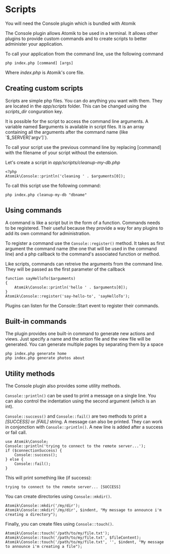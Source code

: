 
# Scripts

<div class="note">You will need the Console plugin which is bundled with Atomik</div>

The Console plugin allows Atomik to be used in a terminal. It allows other plugins to provide
custom commands and to create scripts to better administer your application.

To call your application from the command line, use the following command

	php index.php [command] [args]

Where *index.php* is Atomik's core file.

## Creating custom scripts

Scripts are simple php files. You can do anything you want with them. They are located
in the *app/scripts* folder. This can be changed using the *scripts\_dir*
conguration key.

It is possible for the script to access the command line arguments. A variable named $arguments
is available in script files. It is an array containing all the arguments after the command name 
(like `$_SERVER['argv']`).

To call your script use the previous command line by replacing [command] with the filename of your
script without the extension.

Let's create a script in *app/scripts/cleanup-my-db.php*

    <?php
    Atomik\Console::println('cleaning ' . $arguments[0]);

To call this script use the following command:

    php index.php cleanup-my-db "dbname"

## Using commands

A command is like a script but in the form of a function. Commands needs to be registered.
Their useful because they provide a way for any plugins to add its own command for administration.

To register a command use the `Console::register()` method. It takes
as first argument the command name (the one that will be used in the command line) and a php
callback to the command's associated function or method.

Like scripts, commands can retreive the arguments from the command line. They will be passed as the first
parameter of the callback

    function sayHelloTo($arguments)
    {
	    Atomik\Console::println('hello ' . $arguments[0]);
    }
    Atomik\Console::register('say-hello-to', 'sayHelloTo');

Plugins can listen for the Console::Start event to register their commands.

## Built-in commands

The plugin provides one built-in command to generate new actions and views. 
Just specify a name and the action file and the view file will be generated. 
You can generate multiple pages by separating them by a space

    php index.php generate home
    php index.php generate photos about

## Utility methods

The Console plugin also provides some utility methods.

`Console::println()` can be used to print a message on a single line.
You can also control the indentation using the second argument (which is an int).

`Console::success()` and `Console::fail()` are
two methods to print a *[SUCCESS]* or *[FAIL]* string. A message can also be
printed. They can work in conjonction with `Console::println()`. A new line
is added after a success or fail call.

    use Atomik\Console;
    Console::println('trying to connect to the remote server...');
    if ($connectionSuccess) {
	    Console::success();
    } else {
	    Console::fail();
    }

This will print something like (if success):

    trying to connect to the remote server... [SUCCESS]
			
You can create directories using `Console::mkdir()`.

    Atomik\Console::mkdir('/my/dir');
    Atomik\Console::mkdir('/my/dir', $indent, "My message to announce i'm creating a directory");

Finally, you can create files using `Console::touch()`.

    Atomik\Console::touch('/path/to/my/file.txt');
    Atomik\Console::touch('/path/to/my/file.txt', $fileContent);
    Atomik\Console::touch('/path/to/my/file.txt', '', $indent, "My message to announce i'm creating a file");

